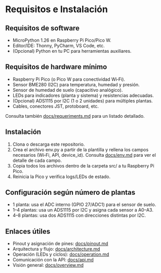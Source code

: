 # Requisitos e Instalación

## Requisitos de software
- MicroPython 1.26 en Raspberry Pi Pico/Pico W.
- Editor/IDE: Thonny, PyCharm, VS Code, etc.
- (Opcional) Python en tu PC para herramientas auxiliares.

## Requisitos de hardware mínimo
- Raspberry Pi Pico (o Pico W para conectividad Wi‑Fi).
- Sensor BME280 (I2C) para temperatura, humedad y presión.
- Sensor de humedad de suelo (capacitivo analógico).
- LEDs para indicadores (planta y sistema) y resistencias adecuadas.
- (Opcional) ADS1115 por I2C (1 o 2 unidades) para múltiples plantas.
- Cables, conectores JST, protoboard, etc.

Consulta también [docs/requeriments.md](requeriments.md) para un listado detallado.

## Instalación
1. Clona o descarga este repositorio.
2. Crea el archivo env.py a partir de la plantilla y rellena los campos necesarios (Wi‑Fi, API, device_id). Consulta [docs/env.md](env.md) para ver el detalle de cada campo.
3. Copia todos los archivos dentro de la carpeta src/ a tu Raspberry Pi Pico.
4. Reinicia la Pico y verifica logs/LEDs de estado.

## Configuración según número de plantas
- 1 planta: usa el ADC interno (GPIO 27/ADC1) para el sensor de suelo.
- 1–4 plantas: usa un ADS1115 por I2C y asigna cada sensor a A0–A3.
- 4–8 plantas: usa dos ADS1115 con direcciones distintas por I2C.

## Enlaces útiles
- Pinout y asignación de pines: [docs/pinout.md](pinout.md)
- Arquitectura y flujo: [docs/architecture.md](architecture.md)
- Operación (LEDs y ciclos): [docs/operation.md](operation.md)
- Comunicación con la API: [docs/api.md](api.md)
- Visión general: [docs/overview.md](overview.md)
